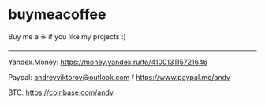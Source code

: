 # buymeacoffee
Buy me a ☕️ if you like my projects :)

----------

Yandex.Money: https://money.yandex.ru/to/410013115721646

Paypal: andreyviktorov@outlook.com / https://www.paypal.me/andv

BTC: https://coinbase.com/andv
